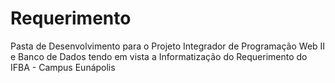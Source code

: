 # Requerimento
Pasta de Desenvolvimento para o Projeto Integrador de Programação Web II e Banco de Dados tendo em vista a Informatização do Requerimento do IFBA - Campus Eunápolis
